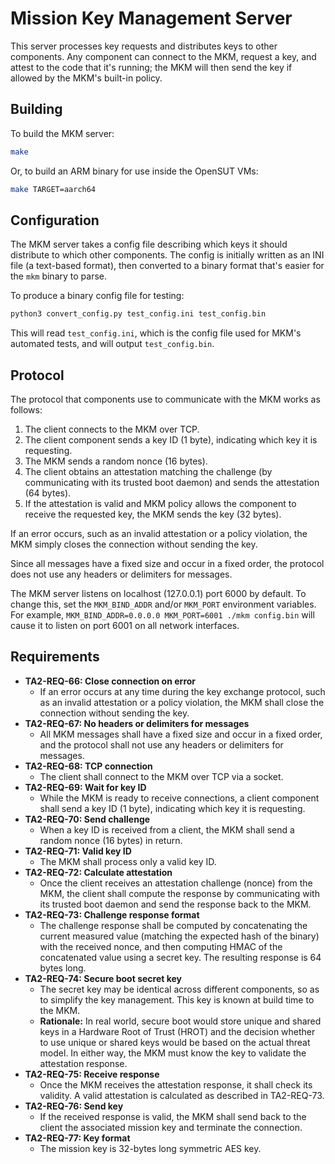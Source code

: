 # Mission Key Management Server

This server processes key requests and distributes keys to other components.
Any component can connect to the MKM, request a key, and attest to the code
that it's running; the MKM will then send the key if allowed by the MKM's
built-in policy.


## Building

To build the MKM server:

```sh
make
```

Or, to build an ARM binary for use inside the OpenSUT VMs:

```sh
make TARGET=aarch64
```

## Configuration

The MKM server takes a config file describing which keys it should distribute
to which other components.  The config is initially written as an INI file (a
text-based format), then converted to a binary format that's easier for the
`mkm` binary to parse.

To produce a binary config file for testing:

```sh
python3 convert_config.py test_config.ini test_config.bin
```

This will read `test_config.ini`, which is the config file used for MKM's
automated tests, and will output `test_config.bin`.


## Protocol

The protocol that components use to communicate with the MKM works as follows:

1. The client connects to the MKM over TCP.
2. The client component sends a key ID (1 byte), indicating which key it is
   requesting.
3. The MKM sends a random nonce (16 bytes).
4. The client obtains an attestation matching the challenge (by communicating
   with its trusted boot daemon) and sends the attestation (64 bytes).
5. If the attestation is valid and MKM policy allows the component to receive
   the requested key, the MKM sends the key (32 bytes).

If an error occurs, such as an invalid attestation or a policy violation, the
MKM simply closes the connection without sending the key.

Since all messages have a fixed size and occur in a fixed order, the protocol
does not use any headers or delimiters for messages.

The MKM server listens on localhost (127.0.0.1) port 6000 by default.  To
change this, set the `MKM_BIND_ADDR` and/or `MKM_PORT` environment variables.
For example, `MKM_BIND_ADDR=0.0.0.0 MKM_PORT=6001 ./mkm config.bin` will cause
it to listen on port 6001 on all network interfaces.

## Requirements

* **TA2-REQ-66: Close connection on error**
  * If an error occurs at any time during the key exchange protocol, such as an invalid attestation or a policy violation, the MKM shall close the connection without sending the key.
* **TA2-REQ-67: No headers or delimiters for messages**
  * All MKM messages shall have a fixed size and occur in a fixed order, and the protocol shall not use any headers or delimiters for messages.
* **TA2-REQ-68: TCP connection**
  * The client shall connect to the MKM over TCP via a socket.
* **TA2-REQ-69: Wait for key ID**
  * While the MKM is ready to receive connections, a client component shall send a key ID (1 byte), indicating which key it is requesting.
* **TA2-REQ-70: Send challenge**
  * When a key ID is received from a client, the MKM shall send a random nonce (16 bytes) in return.
* **TA2-REQ-71: Valid key ID**
  * The MKM shall process only a valid key ID.
* **TA2-REQ-72: Calculate attestation**
  * Once the client receives an attestation challenge (nonce) from the MKM, the client shall compute the response by communicating with its trusted boot daemon and send the response back to the MKM.
* **TA2-REQ-73: Challenge response format**
  * The challenge response shall be computed by concatenating the current measured value (matching the expected hash of the binary) with the received nonce, and then computing HMAC of the concatenated value using a secret key. The resulting response is 64 bytes long.
* **TA2-REQ-74: Secure boot secret key**
  * The secret key may be identical across different components, so as to simplify the key management. This key is known at build time to the MKM.
  * **Rationale:** In real world, secure boot would store unique and shared keys in a Hardware Root of Trust (HROT) and the decision whether to use unique or shared keys would be based on the actual threat model. In either way, the MKM must know the key to validate the attestation response.
* **TA2-REQ-75: Receive response**
  * Once the MKM receives the attestation response, it shall check its validity. A valid attestation is calculated as described in TA2-REQ-73.
* **TA2-REQ-76: Send key**
  * If the received response is valid, the MKM shall send back to the client the associated mission key and terminate the connection.
* **TA2-REQ-77: Key format**
  * The mission key is 32-bytes long symmetric AES key.
